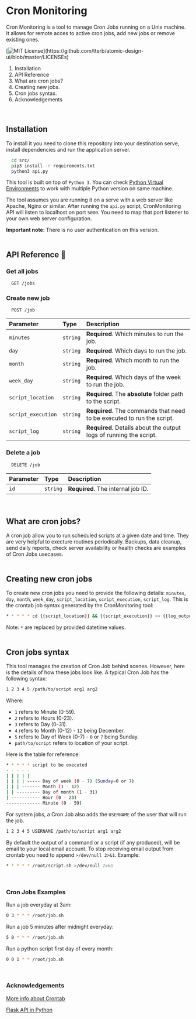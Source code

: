 # Cron Monitoring

Cron Monitoring is a tool to manage Cron Jobs running on a Unix machine. It allows for remote acces to active cron jobs, add new jobs or remove existing ones.

[![MIT License](https://img.shields.io/apm/l/atomic-design-ui.svg?)](https://github.com/tterb/atomic-design-ui/blob/master/LICENSEs)

1. Installation
2. API Reference
3. What are cron jobs?
4. Creating new jobs.
5. Cron jobs syntax.
6. Acknowledgements

<br>

## Installation

To install it you need to clone this repository into your destination serve, install dependencies and run the application server.

```bash
  cd src/
  pip3 install -r requirements.txt
  python3 api.py
```
This tool is built on top of `Python 3`. You can check [Python Virtual Environments](http://treeindev.net/article/python-create-virtual-environments) to work with multiple Python version on same machine.

The tool assumes you are running it on a serve with a web server like Apache, Nginx or similar. After running the `api.py` script, CronMonitoring API will listen to localhost on port `5000`. You need to map that port listener to your own web server configuration. 

<b>Important note: </b> There is no user authentication on this version. 
<br><br>

## API Reference 🚀

### Get all jobs

```http
  GET /jobs
```

### Create new job

```http
  POST /job
```

| Parameter | Type     | Description                       |
| :-------- | :------- | :-------------------------------- |
| `minutes`      | `string` | **Required**. Which minutes to run the job. |
| `day`      | `string` | **Required**. Which days to run the job. |
| `month`      | `string` | **Required**. Which month to run the job. |
| `week_day`      | `string` | **Required**. Which days of the week to run the job. |
| `script_location`      | `string` | **Required**. The <b>absolute</b> folder path to the script. |
| `script_execution`      | `string` | **Required**. The commands that need to be executed to run the script. |
| `script_log`      | `string` | **Required**. Details about the output logs of running the script. |

### Delete a job

```http
  DELETE /job
```

| Parameter | Type     | Description                       |
| :-------- | :------- | :-------------------------------- |
| `id`      | `string` | **Required**. The internal job ID. |
<br>

## What are cron jobs?
A cron job allow you to run scheduled scripts at a given date and time. They are very helpful to execture routines periodically. Backups, data cleanup, send daily reports, check server availability or health checks are examples of Cron Jobs usecases.
<br><br>

## Creating new cron jobs
To create new cron jobs you need to provide the following details:
`minutes`, `day`, `month`, `week_day`, `script_location`, `script_execution`, `script_log`. This is the crontab job syntax generated by the CronMonitoring tool:

```bash
* * * * * cd {{script_location}} && {{script_execution}} >> {{log_output}}
```
Note: `*` are replaced by provided datetime values.
<br><br>

## Cron jobs syntax

This tool manages the creation of Cron Job behind scenes. However, here is the details of how these jobs look like. A typical Cron Job has the following syntax:

```bash
1 2 3 4 5 /path/to/script arg1 arg2
```

Where:
* `1` refers to Minute (0-59).
* `2` refers to Hours (0-23).
* `3` refers to Day (0-31).
* `4` refers to Month (0-12) - `12` being December.
* `5` refers to Day of Week (0-7) - `0` or `7` being Sunday.
* `path/to/script` refers to location of your script.

Here is the table for reference:
```bash
* * * * * script to be executed
- - - - -
| | | | |
| | | | ----- Day of week (0 - 7) (Sunday=0 or 7)
| | | ------- Month (1 - 12)
| | --------- Day of month (1 - 31)
| ----------- Hour (0 - 23)
------------- Minute (0 - 59)
```

For system jobs, a Cron Job also adds the `USERNAME` of the user that will run the job.

```bash
1 2 3 4 5 USERNAME /path/to/script arg1 arg2
```

By default the output of a command or a script (if any produced), will be email to your local email account. To stop receiving email output from crontab you need to append `>/dev/null 2>&1`. Example:
```bash
* * * * * /root/script.sh >/dev/null 2>&1
```
<br>

### Cron Jobs Examples
Run a job everyday at 3am:
```bash
0 3 * * * /root/job.sh
```

Run a job 5 minutes after midnight everyday:
```bash
5 0 * * * /root/job.sh
```

Run a python script first day of every month:
```bash
0 0 1 * * /root/job.sh
```
<br>

### Acknowledgements
[More info about Crontab](https://man7.org/linux/man-pages/man1/crontab.1.html)

[Flask API in Python](https://github.com/pallets/flask)
